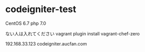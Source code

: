 # codeigniter-test

CentOS 6.7
php 7.0

ない人は入れてください
vagrant plugin install vagrant-chef-zero

192.168.33.123 codeigniter.aucfan.com
